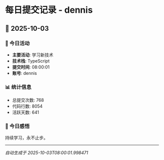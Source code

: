 # 每日提交记录 - dennis

## 📅 2025-10-03

### 🎯 今日活动
- **主要活动**: 学习新技术
- **技术栈**: TypeScript
- **提交时间**: 08:00:01
- **账号**: dennis

### 📊 统计信息
- 总提交次数: 768
- 代码行数: 8054
- 活跃天数: 641

### 💭 今日感悟
持续学习，永不止步。

---
*自动生成于 2025-10-03T08:00:01.998471*

